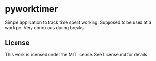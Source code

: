 # pyworktimer

Simple application to track time spent working.
Supposed to be used at a work pc. Very obnoxious during breaks.

## License
This work is licensed under the MIT license. See License.md for details.
